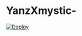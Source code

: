 # YanzXmystic-

[![Deploy](https://www.herokucdn.com/deploy/button.svg)](https://heroku.com/deploy?template=https://github.com/theyanagt/YanzXmystic-.git)
